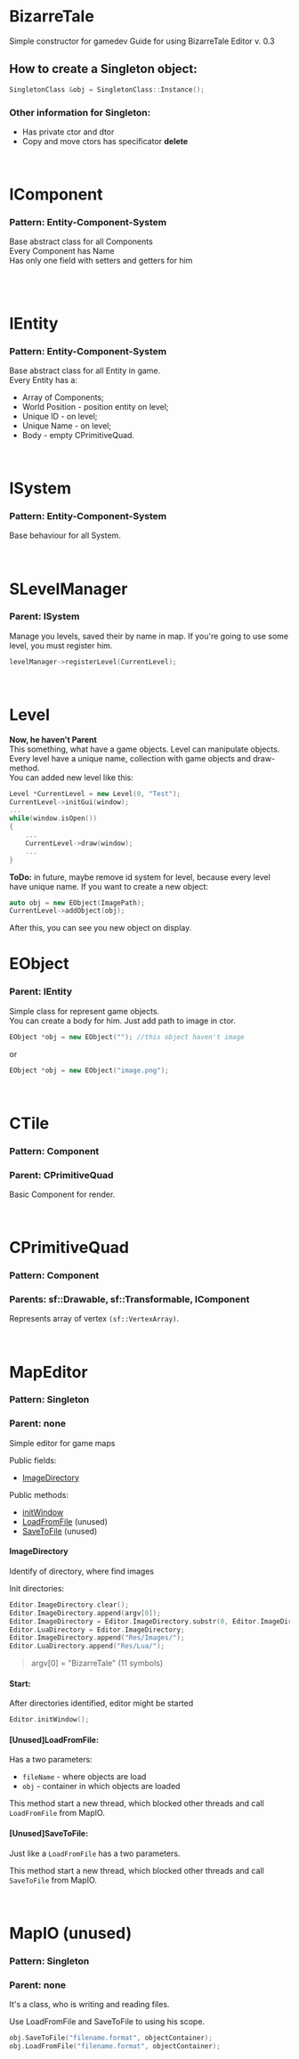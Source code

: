 # BizarreTale
Simple constructor for gamedev
Guide for using BizarreTale Editor v. 0.3

## How to create a Singleton object:
```c++
SingletonClass &obj = SingletonClass::Instance();
```
### Other information for Singleton:
- Has private ctor and dtor
- Copy and move ctors has specificator **delete**

<br>

# IComponent
### Pattern: Entity-Component-System
Base abstract class for all Components  
Every Component has Name  
Has only one field with setters and getters for him
 
<br>

<br>

# IEntity
### Pattern: Entity-Component-System
Base abstract class for all Entity in game.  
Every Entity has a:
* Array of Components;
* World Position - position entity on level;
* Unique ID - on level;
* Unique Name - on level;
* Body - empty CPrimitiveQuad.

<br>

# ISystem
### Pattern: Entity-Component-System
Base behaviour for all System. 

<br>

# SLevelManager
### Parent: ISystem
Manage you levels, saved their by name in map.
If you're going to use some level, you must register him.
```cpp
levelManager->registerLevel(CurrentLevel);
``` 

<br>

# Level
**Now, he haven't Parent**  
This something, what have a game objects. Level can manipulate objects.  
Every level have a unique name, collection with game objects and draw-method.  
You can added new level like this:
```cpp
Level *CurrentLevel = new Level(0, "Test");
CurrentLevel->initGui(window);
...
while(window.isOpen())
{
    ...
    CurrentLevel->draw(window);
    ...
}
```
**ToDo:** in future, maybe remove id system for level, because every level have unique name.
If you want to create a new object:
```cpp
auto obj = new EObject(ImagePath);
CurrentLevel->addObject(obj);
```

After this, you can see you new object on display.
<br>

# EObject
### Parent: IEntity
Simple class for represent game objects.  
You can create a body for him. Just add path to image in ctor.  
```cpp
EObject *obj = new EObject(""); //this object haven't image
```
or
```cpp
EObject *obj = new EObject("image.png");
```

<br>

# CTile
### Pattern: Component
### Parent: CPrimitiveQuad

Basic Component for render.

<br>

# CPrimitiveQuad
### Pattern: Component
### Parents: sf::Drawable, sf::Transformable, IComponent

Represents array of vertex `(sf::VertexArray)`.

<br>

# MapEditor
### Pattern: Singleton
### Parent: none

Simple editor for game maps

Public fields:
- [ImageDirectory]

Public methods:
- [initWindow]
- [LoadFromFile] (unused)
- [SaveToFile] (unused)

#### ImageDirectory
Identify of directory, where find images

Init directories:
```c++
Editor.ImageDirectory.clear();
Editor.ImageDirectory.append(argv[0]);
Editor.ImageDirectory = Editor.ImageDirectory.substr(0, Editor.ImageDirectory.size() - 11);
Editor.LuaDirectory = Editor.ImageDirectory;
Editor.ImageDirectory.append("Res/Images/");
Editor.LuaDirectory.append("Res/Lua/");
```
> argv[0] = "BizarreTale" (11 symbols)

#### Start:
After directories identified, editor might be started
```c++
Editor.initWindow();
```
#### [Unused]LoadFromFile:
Has a two parameters:
* `fileName` - where objects are load
* `obj` - container in which objects are loaded

This method start a new thread, which blocked other threads and call `LoadFromFile` from MapIO.

#### [Unused]SaveToFile:
Just like a `LoadFromFile` has a two parameters.

This method start a new thread, which blocked other threads and call `SaveToFile` from MapIO.

<br>

# MapIO (unused)
### Pattern: Singleton
### Parent: none

It's a class, who is writing and reading files.

Use LoadFromFile and SaveToFile to using his scope.
```c++
obj.SaveToFile("filename.format", objectContainer);
obj.LoadFromFile("filename.format", objectContainer);
```
<br>

[ImageDirectory]: <https://github.com/avraal/BizarreTale/blob/master/README.md#imagedirectory>
[initWindow]: <https://github.com/avraal/BizarreTale/blob/master/README.md#start>
[LoadFromFile]: <https://github.com/avraal/BizarreTale/blob/master/README.md#loadfromfile>
[SaveToFile]: <https://github.com/avraal/BizarreTale/blob/master/README.md#savetofile>
